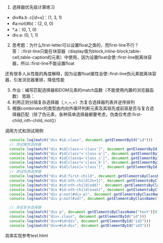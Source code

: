 1. 选择器优先级计算练习
- div#a.b .c[id=x]：(1, 3, 1)
- #a:not(#b)：(2, 0, 0)
- *.a：(0, 1, 0)
- div.a: (0, 1, 1)

2. 思考题：为什么first-letter可以设置float之类的，而first-line不行？
答：::first-line只能在块容器（display值为block,inline-block,table-cell,table-caption的元素）中使用，因为设置float会使::first-line脱离块容器，所以::first-line不能设置float

还有很多人从性能的角度解释，因为设置float属性会使::first-line伪元素脱离块容器，引发浏览器重排，降低性能

3. 作业：编写匹配选择器和DOM元素的match函数（不能使用内置的浏览器函数）
思路：
1. 利用正则分隔复杂选择器（<sp>,>,~,+）为复合选择器列表并逆序排列
2. 根据combinator的类型由内向外循环判断元素及其祖先或前驱是否与复合选择器匹配（除了伪元素，各种简单选择器都要考虑，伪类仅考虑:first-child,:nth-child,:not()）

调用方式和测试用例
```js
  console.log(match("div #id.class", document.getElementById("id")))
  // 测试属性选择器
  console.log(match("div #id[class~='class']", document.getElementById("id")))
  console.log(match("div #id[class^='class-a']", document.getElementById("id")))
  console.log(match("div #id[class$='class_c']", document.getElementById("id")))
  console.log(match("div #id[class*='class_b']", document.getElementById("id")))
  console.log(match("div #id[class|='class']", document.getElementById("id")))
  // 测试伪类选择器
  console.log(match("div #id:first-child", document.getElementsByClassName("text")[0]))
  console.log(match("div #id:nth-child(2n+1)", document.getElementsByClassName("text")[0]))
  console.log(match("div #id:nth-child(odd)", document.getElementsByClassName("text")[0]))
  console.log(match("div #id:nth-child(even)", document.getElementsByClassName("text")[0])) //false
  console.log(match("div p:not(#div-p)", document.getElementsByClassName("text")[0])) // false
  console.log(match("div p:not(#id)", document.getElementsByClassName("text")[0]))

  // 测试复杂选择器
  console.log(match("div p", document.getElementsByClassName("text")[0]))
  console.log(match("div>.class", document.getElementById("id")))
  console.log(match("div>#id+div", document.getElementById("id2")))
  console.log(match("div>#id~div", document.getElementById("id3")))
```
具体实现参考test.html